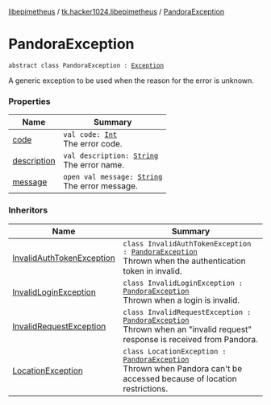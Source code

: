 [libepimetheus](../../index.md) / [tk.hacker1024.libepimetheus](../index.md) / [PandoraException](./index.md)

# PandoraException

`abstract class PandoraException : `[`Exception`](https://kotlinlang.org/api/latest/jvm/stdlib/kotlin/-exception/index.html)

A generic exception to be used when the reason for the error is unknown.

### Properties

| Name | Summary |
|---|---|
| [code](code.md) | `val code: `[`Int`](https://kotlinlang.org/api/latest/jvm/stdlib/kotlin/-int/index.html)<br>The error code. |
| [description](description.md) | `val description: `[`String`](https://kotlinlang.org/api/latest/jvm/stdlib/kotlin/-string/index.html)<br>The error name. |
| [message](message.md) | `open val message: `[`String`](https://kotlinlang.org/api/latest/jvm/stdlib/kotlin/-string/index.html)<br>The error message. |

### Inheritors

| Name | Summary |
|---|---|
| [InvalidAuthTokenException](../-invalid-auth-token-exception.md) | `class InvalidAuthTokenException : `[`PandoraException`](./index.md)<br>Thrown when the authentication token in invalid. |
| [InvalidLoginException](../-invalid-login-exception.md) | `class InvalidLoginException : `[`PandoraException`](./index.md)<br>Thrown when a login is invalid. |
| [InvalidRequestException](../-invalid-request-exception.md) | `class InvalidRequestException : `[`PandoraException`](./index.md)<br>Thrown when an "invalid request" response is received from Pandora. |
| [LocationException](../-location-exception.md) | `class LocationException : `[`PandoraException`](./index.md)<br>Thrown when Pandora can't be accessed because of location restrictions. |
